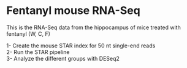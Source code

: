 # Fentanyl mouse RNA-Seq

This is the RNA-Seq data from the hippocampus of mice treated with fentanyl (W, C, F)  

1- Create the mouse STAR index for 50 nt single-end reads  
2- Run the STAR pipeline  
3- Analyze the different groups with DESeq2  
